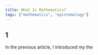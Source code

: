 ```yaml
---
title: What Is Mathematics?
tags: ["mathematics", "epistemology"]
---
```


## 1

In the previous article, I introduced my the